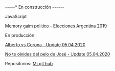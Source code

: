 -*-*-*-*-* En construcción -*-*-*-*-*-*


JavaScript

<a href="
https://pablint.github.io/memori.html
">Memory gaim politico - Elecciones Argentina 2019
</a>

En producción:

<a href="
https://pablint.github.io/albertvscorona.html
"> Alberto vs Corona - Update 05.04.2020
</a>

<a href="
https://pablint.github.io/joseMemory.html
"> No te olvides del pelo de José - Update 05.04.2020
</a>

Repositorios: 
<a href="https://github.com/pablinT
"> Mi git hub 
</a>






